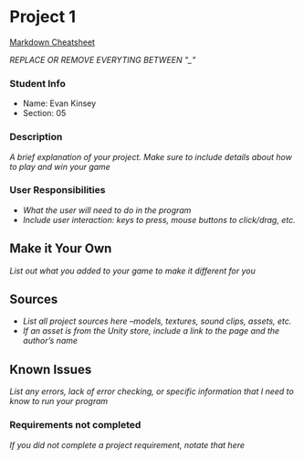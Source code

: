 # Project 1

[Markdown Cheatsheet](https://github.com/adam-p/markdown-here/wiki/Markdown-Here-Cheatsheet)

_REPLACE OR REMOVE EVERYTING BETWEEN "\_"_

### Student Info

-   Name: Evan Kinsey
-   Section: 05

### Description

_A brief explanation of your project. Make sure to include details about how to play and win your game_

### User Responsibilities

-   _What the user will need to do in the program_
-   _Include user interaction: keys to press, mouse buttons to click/drag, etc._

## Make it Your Own

_List out what you added to your game to make it different for you_

## Sources

-   _List all project sources here –models, textures, sound clips, assets, etc._
-   _If an asset is from the Unity store, include a link to the page and the author’s name_

## Known Issues

_List any errors, lack of error checking, or specific information that I need to know to run your program_

### Requirements not completed

_If you did not complete a project requirement, notate that here_
